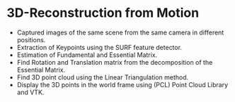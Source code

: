 # 3D-Reconstruction from Motion

 * Captured images of the same scene from the same camera in different positions.
 * Extraction of Keypoints using the SURF feature detector.
 * Estimation of Fundamental and Essential Matrix.
 * Find Rotation and Translation matrix from the decomposition of the Essential Matrix.
 * Find 3D point cloud using the Linear Triangulation method.
 * Display the 3D points in the world frame using (PCL) Point Cloud Library and VTK. 
